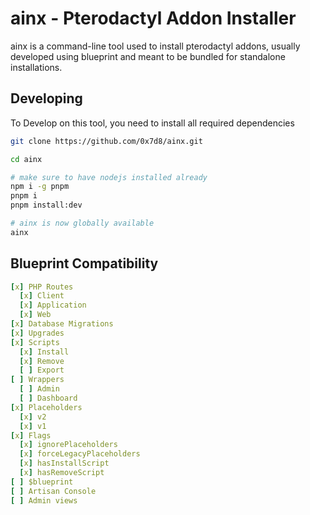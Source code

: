# ainx - Pterodactyl Addon Installer

ainx is a command-line tool used to install pterodactyl addons, usually developed
using blueprint and meant to be bundled for standalone installations.

## Developing

To Develop on this tool, you need to install all required dependencies

```bash
git clone https://github.com/0x7d8/ainx.git

cd ainx

# make sure to have nodejs installed already
npm i -g pnpm
pnpm i
pnpm install:dev

# ainx is now globally available
ainx
```

## Blueprint Compatibility

```yaml
[x] PHP Routes
  [x] Client
  [x] Application
  [x] Web
[x] Database Migrations
[x] Upgrades
[x] Scripts
  [x] Install
  [x] Remove
  [ ] Export
[ ] Wrappers
  [ ] Admin
  [ ] Dashboard
[x] Placeholders
  [x] v2
  [x] v1
[x] Flags
  [x] ignorePlaceholders
  [x] forceLegacyPlaceholders
  [x] hasInstallScript
  [x] hasRemoveScript
[ ] $blueprint
[ ] Artisan Console
[ ] Admin views
```
